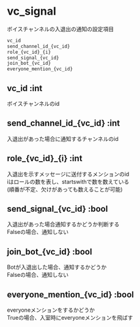# vc_signal
ボイスチャンネルの入退出の通知の設定項目

```bash
vc_id
send_channel_id_{vc_id}
role_{vc_id}_{i}
send_signal_{vc_id}
join_bot_{vc_id}
everyone_mention_{vc_id}
```

## vc_id :int
ボイスチャンネルのid

## send_channel_id_{vc_id} :int
入退出があった場合に通知するチャンネルのid

## role_{vc_id}_{i} :int
入退出を示すメッセージに送付するメンションのid  
iはロールの数を表し、startswithで数を数えている  
(順番が不定、欠けがあっても数えることが可能)

## send_signal_{vc_id} :bool
入退出があった場合通知するかどうか判断する  
Falseの場合、通知しない

## join_bot_{vc_id} :bool
Botが入退出した場合、通知するかどうか  
Falseの場合、通知しない

## everyone_mention_{vc_id} :bool
everyoneメンションをするかどうか  
Trueの場合、入室時にeveryoneメンションを飛ばす